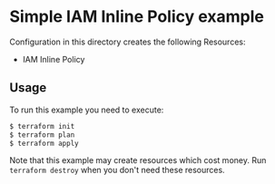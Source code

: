 # Simple IAM Inline Policy example

Configuration in this directory creates the following Resources:
- IAM Inline Policy

## Usage

To run this example you need to execute:

```bash
$ terraform init
$ terraform plan
$ terraform apply
```

Note that this example may create resources which cost money. Run `terraform destroy` when you don't need these resources.
